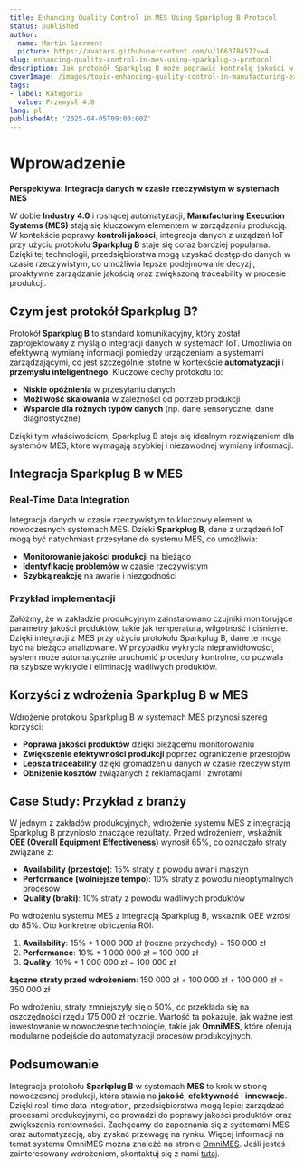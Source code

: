 ```yaml
---
title: Enhancing Quality Control in MES Using Sparkplug B Protocol
status: published
author:
  name: Martin Szerment
  picture: https://avatars.githubusercontent.com/u/166378457?v=4
slug: enhancing-quality-control-in-mes-using-sparkplug-b-protocol
description: Jak protokół Sparkplug B może poprawić kontrolę jakości w systemach MES poprzez integrację danych w czasie rzeczywistym.
coverImage: /images/topic-enhancing-quality-control-in-manufacturing-execution-systems-using-sparkplug-b-protocol-for-real-time-data-integra.png
tags:
- label: Kategoria
  value: Przemysł 4.0
lang: pl
publishedAt: '2025-04-05T09:00:00Z'
---
```

# Wprowadzenie

**Perspektywa: Integracja danych w czasie rzeczywistym w systemach MES**

W dobie **Industry 4.0** i rosnącej automatyzacji, **Manufacturing Execution Systems (MES)** stają się kluczowym elementem w zarządzaniu produkcją. W kontekście poprawy **kontroli jakości**, integracja danych z urządzeń IoT przy użyciu protokołu **Sparkplug B** staje się coraz bardziej popularna. Dzięki tej technologii, przedsiębiorstwa mogą uzyskać dostęp do danych w czasie rzeczywistym, co umożliwia lepsze podejmowanie decyzji, proaktywne zarządzanie jakością oraz zwiększoną traceability w procesie produkcji.

## Czym jest protokół Sparkplug B?

Protokół **Sparkplug B** to standard komunikacyjny, który został zaprojektowany z myślą o integracji danych w systemach IoT. Umożliwia on efektywną wymianę informacji pomiędzy urządzeniami a systemami zarządzającymi, co jest szczególnie istotne w kontekście **automatyzacji** i **przemysłu inteligentnego**. Kluczowe cechy protokołu to:

- **Niskie opóźnienia** w przesyłaniu danych
- **Możliwość skalowania** w zależności od potrzeb produkcji
- **Wsparcie dla różnych typów danych** (np. dane sensoryczne, dane diagnostyczne)

Dzięki tym właściwościom, Sparkplug B staje się idealnym rozwiązaniem dla systemów MES, które wymagają szybkiej i niezawodnej wymiany informacji.

## Integracja Sparkplug B w MES

### Real-Time Data Integration

Integracja danych w czasie rzeczywistym to kluczowy element w nowoczesnych systemach MES. Dzięki **Sparkplug B**, dane z urządzeń IoT mogą być natychmiast przesyłane do systemu MES, co umożliwia:

- **Monitorowanie jakości produkcji** na bieżąco
- **Identyfikację problemów** w czasie rzeczywistym
- **Szybką reakcję** na awarie i niezgodności

### Przykład implementacji

Załóżmy, że w zakładzie produkcyjnym zainstalowano czujniki monitorujące parametry jakości produktów, takie jak temperatura, wilgotność i ciśnienie. Dzięki integracji z MES przy użyciu protokołu Sparkplug B, dane te mogą być na bieżąco analizowane. W przypadku wykrycia nieprawidłowości, system może automatycznie uruchomić procedury kontrolne, co pozwala na szybsze wykrycie i eliminację wadliwych produktów.

## Korzyści z wdrożenia Sparkplug B w MES

Wdrożenie protokołu Sparkplug B w systemach MES przynosi szereg korzyści:

- **Poprawa jakości produktów** dzięki bieżącemu monitorowaniu
- **Zwiększenie efektywności produkcji** poprzez ograniczenie przestojów
- **Lepsza traceability** dzięki gromadzeniu danych w czasie rzeczywistym
- **Obniżenie kosztów** związanych z reklamacjami i zwrotami

## Case Study: Przykład z branży

W jednym z zakładów produkcyjnych, wdrożenie systemu MES z integracją Sparkplug B przyniosło znaczące rezultaty. Przed wdrożeniem, wskaźnik **OEE (Overall Equipment Effectiveness)** wynosił 65%, co oznaczało straty związane z:

- **Availability (przestoje)**: 15% straty z powodu awarii maszyn
- **Performance (wolniejsze tempo)**: 10% straty z powodu nieoptymalnych procesów
- **Quality (braki)**: 10% straty z powodu wadliwych produktów

Po wdrożeniu systemu MES z integracją Sparkplug B, wskaźnik OEE wzrósł do 85%. Oto konkretne obliczenia ROI:

1. **Availability**: 15% * 1 000 000 zł (roczne przychody) = 150 000 zł
2. **Performance**: 10% * 1 000 000 zł = 100 000 zł
3. **Quality**: 10% * 1 000 000 zł = 100 000 zł

**Łączne straty przed wdrożeniem**: 150 000 zł + 100 000 zł + 100 000 zł = 350 000 zł

Po wdrożeniu, straty zmniejszyły się o 50%, co przekłada się na oszczędności rzędu 175 000 zł rocznie. Wartość ta pokazuje, jak ważne jest inwestowanie w nowoczesne technologie, takie jak **OmniMES**, które oferują modularne podejście do automatyzacji procesów produkcyjnych.

## Podsumowanie

Integracja protokołu **Sparkplug B** w systemach **MES** to krok w stronę nowoczesnej produkcji, która stawia na **jakość**, **efektywność** i **innowacje**. Dzięki real-time data integration, przedsiębiorstwa mogą lepiej zarządzać procesami produkcyjnymi, co prowadzi do poprawy jakości produktów oraz zwiększenia rentowności. Zachęcamy do zapoznania się z systemami MES oraz automatyzacją, aby zyskać przewagę na rynku. Więcej informacji na temat systemu OmniMES można znaleźć na stronie [OmniMES](https://www.omnimes.com/pl/projekt). Jeśli jesteś zainteresowany wdrożeniem, skontaktuj się z nami [tutaj](https://www.omnimes.com/pl/kontakt).
